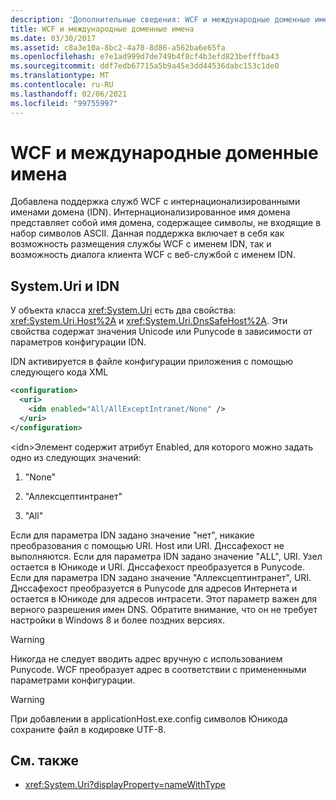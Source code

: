 ```yaml
---
description: 'Дополнительные сведения: WCF и международные доменные имена'
title: WCF и международные доменные имена
ms.date: 03/30/2017
ms.assetid: c8a3e10a-8bc2-4a78-8d86-a562ba6e65fa
ms.openlocfilehash: e7e1ad999d7de749b4f8cf4b3efd823befffba43
ms.sourcegitcommit: ddf7edb67715a5b9a45e3dd44536dabc153c1de0
ms.translationtype: MT
ms.contentlocale: ru-RU
ms.lasthandoff: 02/06/2021
ms.locfileid: "99755997"
---
```

# <a name="wcf-and-internationalized-domain-names"></a>WCF и международные доменные имена

Добавлена поддержка служб WCF с интернационализированными именами домена (IDN). Интернационализированное имя домена представляет собой имя домена, содержащее символы, не входящие в набор символов ASCII. Данная поддержка включает в себя как возможность размещения службы WCF с именем IDN, так и возможность диалога клиента WCF с веб-службой с именем IDN.  
  
## <a name="systemuri-and-idn"></a>System.Uri и IDN  

 У объекта класса <xref:System.Uri> есть два свойства: <xref:System.Uri.Host%2A> и <xref:System.Uri.DnsSafeHost%2A>. Эти свойства содержат значения Unicode или Punycode в зависимости от параметров конфигурации IDN.  
  
 IDN активируется в файле конфигурации приложения с помощью следующего кода XML  
  
```xml  
<configuration>  
  <uri>  
    <idn enabled="All/AllExceptIntranet/None" />  
  </uri>  
</configuration>  
```  
  
 \<idn>Элемент содержит атрибут Enabled, для которого можно задать одно из следующих значений:  
  
1. "None"  
  
2. "Аллексцептинтранет"  
  
3. "All"  
  
 Если для параметра IDN задано значение "нет", никакие преобразования с помощью URI. Host или URI. Днссафехост не выполняются. Если для параметра IDN задано значение "ALL", URI. Узел остается в Юникоде и URI. Днссафехост преобразуется в Punycode. Если для параметра IDN задано значение "Аллексцептинтранет", URI. Днссафехост преобразуется в Punycode для адресов Интернета и остается в Юникоде для адресов интрасети. Этот параметр важен для верного разрешения имен DNS. Обратите внимание, что он не требует настройки в Windows 8 и более поздних версиях.  
  
> [!WARNING]
> Никогда не следует вводить адрес вручную с использованием Punycode. WCF преобразует адрес в соответствии с примененными параметрами конфигурации.  
  
> [!WARNING]
> При добавлении в applicationHost.exe.config символов Юникода сохраните файл в кодировке UTF-8.  
  
## <a name="see-also"></a>См. также

- <xref:System.Uri?displayProperty=nameWithType>
